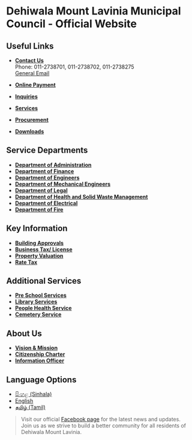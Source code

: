 # Dehiwala Mount Lavinia Municipal Council - Official Website

## Useful Links

- **[Contact Us](https://dmmc.lk/contact/)**  
  Phone: 011-2738701, 011-2738702, 011-2738275  
  [General Email](mailto:dehiwalamcoffice@gmail.com)

- **[Online Payment](https://erp.dehiwalamtl.mc.gov.lk:54535/onlinepayment)**

- **[Inquiries](https://dmmc.lk/inquiry/)**

- **[Services](https://dmmc.lk/category/services/)**

- **[Procurement](https://dmmc.lk/procurement/)**

- **[Downloads](https://dmmc.lk/downloads-2/)**

## Service Departments

- **[Department of Administration](https://dmmc.lk/department-of-administration/)**
- **[Department of Finance](https://dmmc.lk/department-of-finance/)**
- **[Department of Engineers](https://dmmc.lk/department-of-engineers/)**
- **[Department of Mechanical Engineers](https://dmmc.lk/department-of-mechanical-engineers/)**
- **[Department of Legal](https://dmmc.lk/department-of-legal/)**
- **[Department of Health and Solid Waste Management](https://dmmc.lk/department-of-health-and-solid-waste-management/)**
- **[Department of Electrical](https://dmmc.lk/department-of-electrical/)**
- **[Department of Fire](https://dmmc.lk/department-of-fire/)**

## Key Information

- **[Building Approvals](https://dmmc.lk/building-approvals/)**
- **[Business Tax/ License](https://dmmc.lk/business-tax-license/)**
- **[Property Valuation](https://dmmc.lk/property-valuation/)**
- **[Rate Tax](https://dmmc.lk/rate-tax/)**

## Additional Services

- **[Pre School Services](https://dmmc.lk/%e0%b6%b4%e0%b7%8a%e2%80%8d%e0%b6%bb%e0%b6%a2%e0%b7%8f-%e0%b7%83%e0%b6%82%e0%b7%80%e0%b6%bb%e0%b7%8a%e0%b6%b0%e0%b6%b1-%e0%b6%85%e0%b6%82%e0%b7%81%e0%b6%ba/)**
- **[Library Services](https://dmmc.lk/library-service/)**
- **[People Health Service](https://dmmc.lk/people-health-service/)**
- **[Cemetery Service](https://dmmc.lk/drainage-service-2/)**

## About Us

- **[Vision & Mission](https://dmmc.lk/vision-mission-2/)**
- **[Citizenship Charter](https://dmmc.lk/citizenship-charter-2/)**
- **[Information Officer](https://dmmc.lk/information-officer/)**

## Language Options

- [සිංහළ (Sinhala)](https://dmmc.lk/?lang=si)
- [English](https://dmmc.lk/?lang=en)
- [தமிழ் (Tamil)](https://dmmc.lk/?lang=ta)

> Visit our official [Facebook page](https://www.facebook.com/dmmcsl) for the latest news and updates.  
> Join us as we strive to build a better community for all residents of Dehiwala Mount Lavinia.